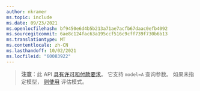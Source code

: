 ```yaml
---
author: nkramer
ms.topic: include
ms.date: 09/23/2021
ms.openlocfilehash: bf9450e6d4b5b213a71ae7acfb67daac0efb4092
ms.sourcegitcommit: 6ae8c124fac63a195ccf516c9cff739f730b6b13
ms.translationtype: MT
ms.contentlocale: zh-CN
ms.lasthandoff: 10/02/2021
ms.locfileid: "60083922"
---
```

<!-- markdownlint-disable MD041-->


>**注意**：此 API [具有许可和付款要求](/graph/teams-licenses)。
> 它支持 `model=A` 查询参数。
> 如果未指定模型， [则使用](/graph/teams-licenses#evaluation-mode-default-requirements) 评估模式。
